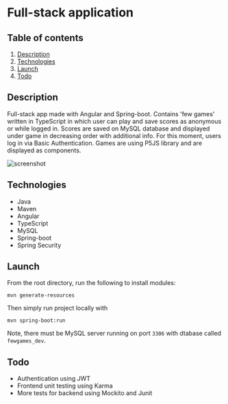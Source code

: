 # Full-stack application

## Table of contents
1. [Description](#description)
2. [Technologies](#technologies)
3. [Launch](#launch)
4. [Todo](#todo)

## Description <a name="description"></a>
Full-stack app made with Angular and Spring-boot. Contains 'few games' written in TypeScript in which user
can play and save scores as anonymous or while logged in. Scores are saved on MySQL database and displayed
under game in decreasing order with additional info. For this moment, users log in via Basic Authentication.
Games are using P5JS library and are displayed as components.

![screenshot](https://imgur.com/o9YpEFF.jpg)

## Technologies <a name="technologies"></a>
- Java
- Maven
- Angular
- TypeScript
- MySQL
- Spring-boot
- Spring Security

## Launch <a name="launch"></a>
From the root directory, run the following to install modules:
```
mvn generate-resources
```
Then simply run project locally with
```
mvn spring-boot:run
```
Note, there must be MySQL server running on port `3306` with dtabase called `fewgames_dev`.

## Todo <a name="todo"></a>
- Authentication using JWT
- Frontend unit testing using Karma
- More tests for backend using Mockito and Junit
